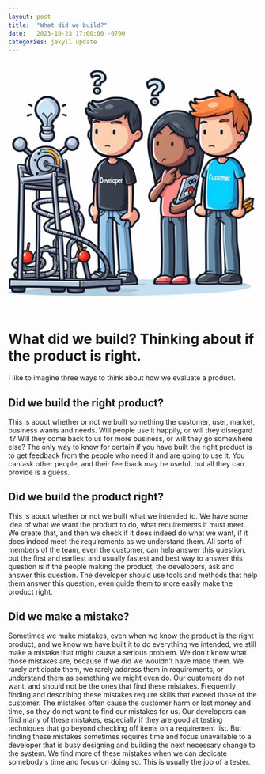 ```yaml
---
layout: post
title:  "What did we build?"
date:   2023-10-23 17:00:00 -0700
categories: jekyll update
---
```

![Three people looking at a machine](/assets/threepeopleandamachine.jpeg)

What did we build? Thinking about if the product is right.
====================
I like to imagine three ways to think about how we evaluate a product.

Did we build the right product?
--------------------
This is about whether or not we built something the customer, user, market, business wants 
and needs. Will people use it happily, or will they disregard it? Will they come back to us for more business, or will they go somewhere else?
The only way to know for certain if you have built the right product is to get feedback from the people who need it
and are going to use it. You can ask other people, and their feedback may be useful, but all they can provide is a guess.

Did we build the product right?
--------------------
This is about whether or not we built what we intended to. We have some idea of what we want the product to do, what requirements it must
meet. We create that, and then we check if it does indeed do what we want, if it does indeed meet the requirements as we understand them.
All sorts of members of the team, even the customer, can help answer this question, but the first and earliest and usually fastest and best
way to answer this question is if the people making the product, the developers, ask and answer this question. The developer should
use tools and methods that help them answer this question, even guide them to more easily make the product right.

Did we make a mistake?
--------------------
Sometimes we make mistakes, even when we know the product is the right product, and we know we have built it to do
everything we intended, we still make a mistake that might cause a serious problem. We don't know what those
mistakes are, because if we did we wouldn't have made them. We rarely anticipate them, we rarely address them in
requirements, or understand them as something we might even do.
Our customers do not want, and should not be the ones that find these mistakes. Frequently finding and describing
these mistakes require skills that exceed those of the customer. The mistakes often cause the customer harm or lost money and time, so they
do not want to find our mistakes for us. Our developers can find many of these mistakes,
especially if they are good at testing techniques that go beyond checking off items on a requirement list. But finding these
mistakes sometimes requires time and focus unavailable to a developer that is busy designing and building the next necessary
change to the system. We find more of these mistakes when we can dedicate somebody's time and focus on doing so. This is usually the job of a tester.

